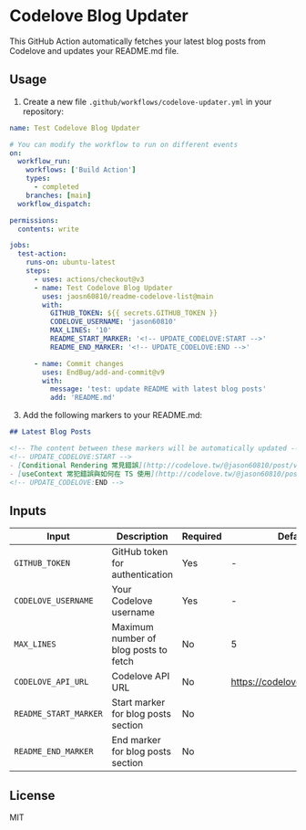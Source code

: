 # Codelove Blog Updater

This GitHub Action automatically fetches your latest blog posts from Codelove and updates your README.md file.

## Usage

1. Create a new file `.github/workflows/codelove-updater.yml` in your repository:

```yaml
name: Test Codelove Blog Updater

# You can modify the workflow to run on different events
on:
  workflow_run:
    workflows: ['Build Action']
    types:
      - completed
    branches: [main]
  workflow_dispatch:

permissions:
  contents: write

jobs:
  test-action:
    runs-on: ubuntu-latest
    steps:
      - uses: actions/checkout@v3
      - name: Test Codelove Blog Updater
        uses: jaosn60810/readme-codelove-list@main
        with:
          GITHUB_TOKEN: ${{ secrets.GITHUB_TOKEN }}
          CODELOVE_USERNAME: 'jason60810'
          MAX_LINES: '10'
          README_START_MARKER: '<!-- UPDATE_CODELOVE:START -->'
          README_END_MARKER: '<!-- UPDATE_CODELOVE:END -->'

      - name: Commit changes
        uses: EndBug/add-and-commit@v9
        with:
          message: 'test: update README with latest blog posts'
          add: 'README.md'
```

3. Add the following markers to your README.md:

```markdown
## Latest Blog Posts

<!-- The content between these markers will be automatically updated -->
<!-- UPDATE_CODELOVE:START -->
- [Conditional Rendering 常見錯誤](http://codelove.tw/@jason60810/post/vx8M53)
- [useContext 常犯錯誤與如何在 TS 使用](http://codelove.tw/@jason60810/post/n3V0kq)
<!-- UPDATE_CODELOVE:END -->
```

## Inputs

| Input                 | Description                           | Required | Default                        |
| --------------------- | ------------------------------------- | -------- | ------------------------------ |
| `GITHUB_TOKEN`        | GitHub token for authentication       | Yes      | -                              |
| `CODELOVE_USERNAME`   | Your Codelove username                | Yes      | -                              |
| `MAX_LINES`           | Maximum number of blog posts to fetch | No       | 5                              |
| `CODELOVE_API_URL`    | Codelove API URL                      | No       | https://codelove.tw/api/posts  |
| `README_START_MARKER` | Start marker for blog posts section   | No       | <!-- UPDATE_CODELOVE:START --> |
| `README_END_MARKER`   | End marker for blog posts section     | No       | <!-- UPDATE_CODELOVE:END -->   |

## License

MIT
